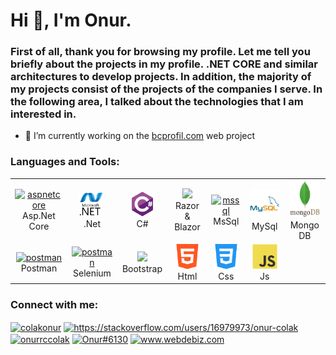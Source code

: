<h1 align="left">Hi 👋, I'm Onur.</h1>
<h3 align="left">First of all, thank you for browsing my profile. Let me tell you briefly about the projects in my profile. .NET CORE and similar architectures to develop projects. In addition, the majority of my projects consist of the projects of the companies I serve. In the following area, I talked about the technologies that I am interested in.</h3>

- 🔭 I’m currently working on the <a href="https://www.bcprofil.com" target="_blank">bcprofil.com</a> web project

<h3 align="left">Languages and Tools:</h3>

<table>
  <tr>
    <td align="center" width="96">
      <a href="#"> <img src="https://www.webdebiz.com/assets/images/clients/b914c4a1bc5440bbb52564d1b4b47aa1.png" alt="aspnetcore" width="120"/></a>
      <br>Asp.Net Core
    </td>
    <td align="center" width="96">
      <a href="#"> <img src="https://raw.githubusercontent.com/devicons/devicon/master/icons/dot-net/dot-net-original-wordmark.svg" alt="dotnet" width="40"/></a>
      <br>.Net
    </td>
    <td align="center" width="96">
      <a href="#"> <img src="https://raw.githubusercontent.com/devicons/devicon/master/icons/csharp/csharp-original.svg" alt="csharp" width="40"/></a>
      <br>C#
    </td>
    <td align="center" width="96">
      <a href="#">
        <img src="https://upload.wikimedia.org/wikipedia/commons/d/d0/Blazor.png" width="40"/>
      </a>
      <br>Razor & Blazor
    </td>
    <td align="center" width="96">
     <a href="#"> <img src="https://www.svgrepo.com/show/303229/microsoft-sql-server-logo.svg" alt="mssql" width="50"/></a> 
      <br>MsSql
    </td>
    <td align="center" width="96">
     <a href="#"> <img src="https://raw.githubusercontent.com/devicons/devicon/master/icons/mysql/mysql-original-wordmark.svg" alt="mysql" width="50"/></a> 
      <br>MySql
    </td>
    <td align="center" width="96">
     <a href="#"><img src="https://raw.githubusercontent.com/devicons/devicon/master/icons/mongodb/mongodb-original-wordmark.svg" alt="mongodb" width="50" height="60"/> </a>
      <br>Mongo DB
    </td>
  </tr>
  
  <tr>
	<td align="center" width="96">
      <a href="#"> <img src="https://www.vectorlogo.zone/logos/getpostman/getpostman-icon.svg" alt="postman" width="40"/></a>
      <br>Postman
    </td>
	<td align="center" width="96">
      <a href="#"> <img src="https://upload.wikimedia.org/wikipedia/commons/d/d5/Selenium_Logo.png" alt="postman" width="40"/></a>
      <br>Selenium
    </td>
    <td align="center" width="96">
      <a href="#">
        <img src="https://upload.wikimedia.org/wikipedia/commons/b/b2/Bootstrap_logo.svg" width="40"/>
      </a>
      <br>Bootstrap
    </td> 
	<td align="center" width="96">
      <a href="#">
        <img src="https://raw.githubusercontent.com/pkkulhari/pkkulhari/master/icons/html.svg" width="40"/>
      </a>
      <br>Html
    </td>
    <td align="center" width="96">
      <a href="#">
        <img src="https://raw.githubusercontent.com/pkkulhari/pkkulhari/master/icons/css.svg" width="40"/>
      </a>
      <br>Css
    </td>
    <td align="center" width="96">
      <a href="#"> <img src="https://raw.githubusercontent.com/devicons/devicon/master/icons/javascript/javascript-original.svg" alt="javascript" width="40"/></a>
      <br>Js
    </td>
  </tr>
</table>

<h3 align="left">Connect with me:</h3>
<p align="left">
<a href="https://linkedin.com/in/colakonur" target="_blank"><img align="center" src="https://raw.githubusercontent.com/rahuldkjain/github-profile-readme-generator/master/src/images/icons/Social/linked-in-alt.svg" alt="colakonur" height="30" width="40" /></a>
<a href="https://stackoverflow.com/users/https://stackoverflow.com/users/16979973/onur-colak" target="_blank"><img align="center" src="https://raw.githubusercontent.com/rahuldkjain/github-profile-readme-generator/master/src/images/icons/Social/stack-overflow.svg" alt="https://stackoverflow.com/users/16979973/onur-colak" height="30" width="40" /></a>
<a href="https://instagram.com/onurrccolak" target="_blank"><img align="center" src="https://raw.githubusercontent.com/rahuldkjain/github-profile-readme-generator/master/src/images/icons/Social/instagram.svg" alt="onurrccolak" height="30" width="40" /></a>
<a href="https://discord.gg/Onur#6130" target="_blank"><img align="center" src="https://raw.githubusercontent.com/rahuldkjain/github-profile-readme-generator/master/src/images/icons/Social/discord.svg" alt="Onur#6130" height="30" width="40" /></a>
<a href="https://www.webdebiz.com" target="_blank"><img align="center" src="https://www.webdebiz.com/favicon/webdebiz-favicon-196x196.png" alt="www.webdebiz.com" height="40" width="40" /></a>
</p>
